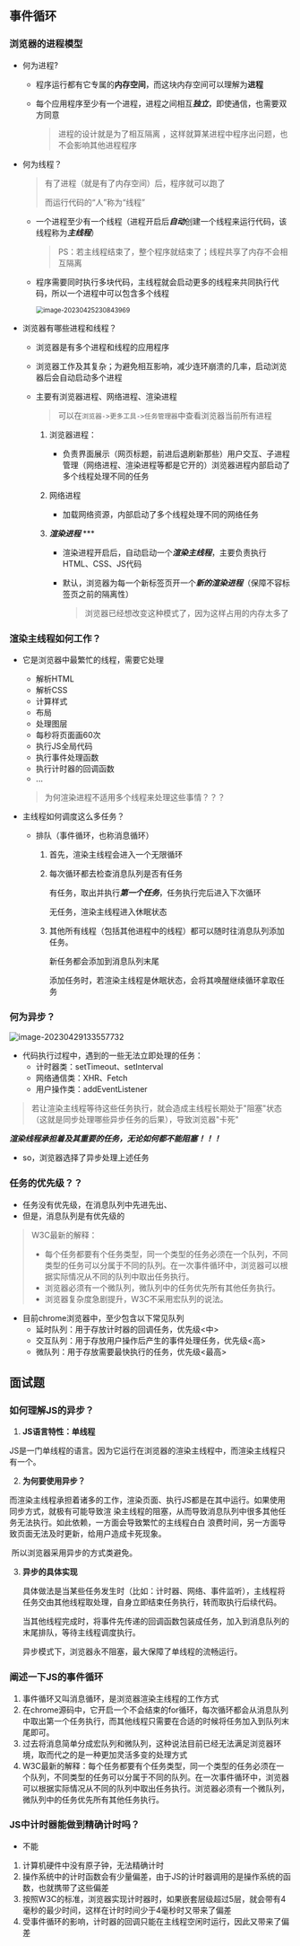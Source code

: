## 事件循环


### 浏览器的进程模型

- 何为进程?

  - 程序运行都有它专属的**内存空间**，而这块内存空间可以理解为**进程**
  - 每个应用程序至少有一个进程，进程之间相互***独立***，即使通信，也需要双方同意

    > 进程的设计就是为了相互隔离 ，这样就算某进程中程序出问题，也不会影响其他进程程序
    >
- 何为线程？

  > 有了进程（就是有了内存空间）后，程序就可以跑了
  >
  > 而运行代码的“人”称为“线程”

  - 一个进程至少有一个线程（进程开启后***自动***创建一个线程来运行代码，该线程称为***主线程***）

    > PS：若主线程结束了，整个程序就结束了；线程共享了内存不会相互隔离

  - 程序需要同时执行多块代码，主线程就会启动更多的线程来共同执行代码，所以一个进程中可以包含多个线程

    <img src="C:/Desktop/everyday-study/%E4%BA%8B%E4%BB%B6%E5%BE%AA%E7%8E%AF/images/image-20230425230843969.png" alt="image-20230425230843969" style="zoom: 80%;" />

- 浏览器有哪些进程和线程？

  - 浏览器是有多个进程和线程的应用程序

  - 浏览器工作及其复杂；为避免相互影响，减少连环崩溃的几率，启动浏览器后会自动启动多个进程

  - 主要有浏览器进程、网络进程、渲染进程

    > 可以在`浏览器->更多工具->任务管理器`中查看浏览器当前所有进程

    1. 浏览器进程：

       - 负责界面展示（网页标题，前进后退刷新那些）用户交互、子进程管理（网络进程、渲染进程等都是它开的）浏览器进程内部启动了多个线程处理不同的任务

    2. 网络进程

       - 加载网络资源，内部启动了多个线程处理不同的网络任务

    3. ***渲染进程*** ***

       - 渲染进程开启后，自动启动一个***渲染主线程***，主要负责执行HTML、CSS、JS代码

       - 默认，浏览器为每一个新标签页开一个***新的渲染进程***（保障不容标签页之前的隔离性）

         > 浏览器已经想改变这种模式了，因为这样占用的内存太多了



### 渲染主线程如何工作？

- 它是浏览器中最繁忙的线程，需要它处理

  - 解析HTML
  - 解析CSS
  - 计算样式
  - 布局
  - 处理图层
  - 每秒将页面画60次
  - 执行JS全局代码
  - 执行事件处理函数
  - 执行计时器的回调函数
  - ...

  > 为何渲染进程不适用多个线程来处理这些事情？？？

- 主线程如何调度这么多任务？

  - 排队（事件循环，也称消息循环）

    1. 首先，渲染主线程会进入一个无限循环

    2. 每次循环都去检查消息队列是否有任务

       有任务，取出并执行***第一个任务***，任务执行完后进入下次循环

       无任务，渲染主线程进入休眠状态

    3. 其他所有线程（包括其他进程中的线程）都可以随时往消息队列添加任务。

       新任务都会添加到消息队列末尾

       添加任务时，若渲染主线程是休眠状态，会将其唤醒继续循环拿取任务





### 何为异步？

[^图片]: 图03-浏览器同步执行”异步代码

![image-20230429133557732](C:/Desktop/everyday-study/%E4%BA%8B%E4%BB%B6%E5%BE%AA%E7%8E%AF/images/image-20230429133557732.png)

- 代码执行过程中，遇到的一些无法立即处理的任务：
  - 计时器类：setTimeout、setInterval
  - 网络通信类：XHR、Fetch
  - 用户操作类：addEventListener

> 若让渲染主线程等待这些任务执行，就会造成主线程长期处于"阻塞"状态（这就是同步处理哪些异步任务的后果），导致浏览器"卡死"

***渲染线程承担着及其重要的任务，无论如何都不能阻塞！！！***

- so，浏览器选择了异步处理上述任务



### 任务的优先级？？

- 任务没有优先级，在消息队列中先进先出、
- 但是，消息队列是有优先级的

> W3C最新的解释：
>
> - 每个任务都要有个任务类型，同一个类型的任务必须在一个队列，不同类型的任务可以分属于不同的队列。在一次事件循环中，浏览器可以根据实际情况从不同的队列中取出任务执行。
> - 浏览器必须有一个微队列，微队列中的任务优先所有其他任务执行。
> - 浏览器复杂度急剧提升，W3C不采用宏队列的说法。

- 目前chrome浏览器中，至少包含以下常见队列
  - 延时队列：用于存放计时器的回调任务，优先级<中>
  - 交互队列：用于存放用户操作后产生的事件处理任务，优先级<高>
  - 微队列：用于存放需要最快执行的任务，优先级<最高>









## 面试题

### 如何理解JS的异步？

1. **JS语言特性：单线程**

​		JS是一门单线程的语言。因为它运行在浏览器的渲染主线程中，而渲染主线程只有一个。

2. **为何要使用异步？**

​		而渲染主线程承担着诸多的工作，渲染页面、执行JS都是在其中运行。如果使用同步方式，就极有可能导致渲		染主线程的阻塞，从而导致消息队列中很多其他任务无法执行。如此依赖，一方面会导致繁忙的主线程白白		浪费时间，另一方面导致页面无法及时更新，给用户造成卡死现象。

​		所以浏览器采用异步的方式类避免。

3. **异步的具体实现**

   具体做法是当某些任务发生时（比如：计时器、网络、事件监听），主线程将任务交由其他线程取处理，自身立即结束任务执行，转而取执行后续代码。

   当其他线程完成时，将事件先传递的回调函数包装成任务，加入到消息队列的末尾排队，等待主线程调度执行。

   异步模式下，浏览器永不阻塞，最大保障了单线程的流畅运行。



### 阐述一下JS的事件循环

1. 事件循环又叫消息循环，是浏览器渲染主线程的工作方式
2. 在chrome源码中，它开启一个不会结束的for循环，每次循环都会从消息队列中取出第一个任务执行，而其他线程只需要在合适的时候将任务加入到队列末尾即可。
3. 过去将消息简单分成宏队列和微队列，这种说法目前已经无法满足浏览器环境，取而代之的是一种更加灵活多变的处理方式
4. W3C最新的解释：每个任务都要有个任务类型，同一个类型的任务必须在一个队列，不同类型的任务可以分属于不同的队列。在一次事件循环中，浏览器可以根据实际情况从不同的队列中取出任务执行。浏览器必须有一个微队列，微队列中的任务优先所有其他任务执行。



### JS中计时器能做到精确计时吗？

- 不能

1. 计算机硬件中没有原子钟，无法精确计时
2. 操作系统中的计时函数会有少量偏差，由于JS的计时器调用的是操作系统的函数，也就携带了这些偏差
3. 按照W3C的标准，浏览器实现计时器时，如果嵌套层级超过5层，就会带有4毫秒的最少时间，这样在计时时间少于4毫秒时又带来了偏差
4. 受事件循环的影响，计时器的回调只能在主线程空闲时运行，因此又带来了偏差
